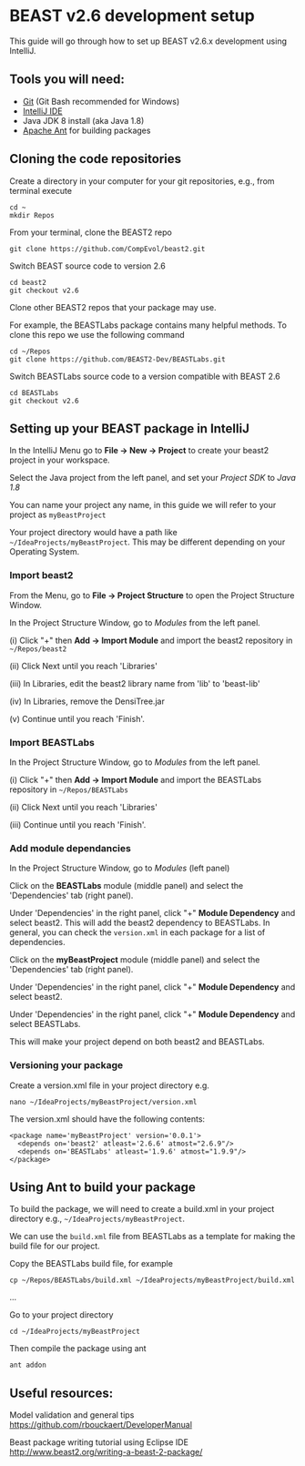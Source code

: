 # BEAST v2.6 development setup
This guide will go through how to set up BEAST v2.6.x development using IntelliJ.

## Tools you will need:
* [Git](https://git-scm.com/downloads) (Git Bash recommended for Windows)
* [IntelliJ IDE](https://www.jetbrains.com/idea/)
* Java JDK 8 install (aka Java 1.8) 
* [Apache Ant](https://ant.apache.org/manual/install.html) for building packages

## Cloning the code repositories
Create a directory in your computer for your git repositories, e.g., from terminal execute
```
cd ~
mkdir Repos
```
From your terminal, clone the BEAST2 repo
```
git clone https://github.com/CompEvol/beast2.git
```
Switch BEAST source code to version 2.6
```
cd beast2
git checkout v2.6
```
Clone other BEAST2 repos that your package may use. 

For example, the BEASTLabs package contains many helpful methods. 
To clone this repo we use the following command
```
cd ~/Repos
git clone https://github.com/BEAST2-Dev/BEASTLabs.git
```
Switch BEASTLabs source code to a version compatible with BEAST 2.6
```
cd BEASTLabs
git checkout v2.6
```

## Setting up your BEAST package in IntelliJ
In the IntelliJ Menu go to **File -> New -> Project** to create your beast2 project in your workspace. 

Select the Java project from the left panel, and set your *Project SDK* to *Java 1.8*

You can name your project any name, in this guide we will refer to your project as `myBeastProject`

Your project directory would have a path like `~/IdeaProjects/myBeastProject`. This may be different depending on your Operating System. 

### Import beast2
From the Menu, go to **File -> Project Structure** to open the Project Structure Window. 

In the Project Structure Window, go to *Modules* from the left panel.

(i) Click "+" then **Add -> Import Module** and import the beast2 repository in `~/Repos/beast2` 

(ii) Click Next until you reach 'Libraries'

(iii) In Libraries, edit the beast2 library name from 'lib' to 'beast-lib'

(iv) In Libraries, remove the DensiTree.jar  

(v) Continue until you reach 'Finish'.

### Import BEASTLabs
In the Project Structure Window, go to *Modules* from the left panel.

(i) Click "+" then **Add -> Import Module** and import the BEASTLabs repository in `~/Repos/BEASTLabs` 

(ii) Click Next until you reach 'Libraries'

(iii) Continue until you reach 'Finish'.

### Add module dependancies
In the Project Structure Window, go to *Modules* (left panel)

Click on the **BEASTLabs** module (middle panel) and select the 'Dependencies' tab (right panel).

Under 'Dependencies' in the right panel, click "+" **Module Dependency** and select beast2. This will add the beast2 dependency to BEASTLabs. 
In general, you can check the `version.xml` in each package for a list of dependencies. 

Click on the **myBeastProject** module (middle panel) and select the 'Dependencies' tab (right panel).

Under 'Dependencies' in the right panel, click "+" **Module Dependency** and select beast2.

Under 'Dependencies' in the right panel, click "+" **Module Dependency** and select BEASTLabs.

This will make your project depend on both beast2 and BEASTLabs. 

### Versioning your package
Create a version.xml file in your project directory e.g.
```
nano ~/IdeaProjects/myBeastProject/version.xml
```

The version.xml should have the following contents:
```
<package name='myBeastProject' version='0.0.1'>
  <depends on='beast2' atleast='2.6.6' atmost="2.6.9"/>
  <depends on='BEASTLabs' atleast='1.9.6' atmost="1.9.9"/>
</package>
```

## Using Ant to build your package
To build the package, we will need to create a build.xml in your project directory e.g., `~/IdeaProjects/myBeastProject`. 

We can use the `build.xml` file from BEASTLabs as a template for making the build file for our project.

Copy the BEASTLabs build file, for example

```
cp ~/Repos/BEASTLabs/build.xml ~/IdeaProjects/myBeastProject/build.xml
```

...

Go to your project directory
```
cd ~/IdeaProjects/myBeastProject
```
Then compile the package using ant
```
ant addon
```

## Useful resources:
Model validation and general tips
https://github.com/rbouckaert/DeveloperManual

Beast package writing tutorial using Eclipse IDE
http://www.beast2.org/writing-a-beast-2-package/
